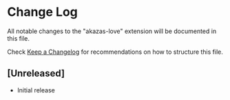 # Change Log

All notable changes to the "akazas-love" extension will be documented in this file.

Check [Keep a Changelog](http://keepachangelog.com/) for recommendations on how to structure this file.

## [Unreleased]

- Initial release